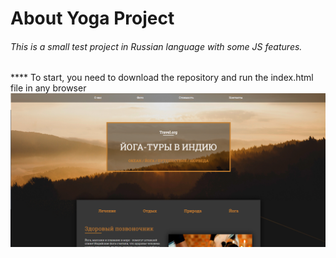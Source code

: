# About Yoga Project
###### This is a small test project in Russian language with some JS features.
**** To start, you need to download the repository and run the index.html file in any browser
![Yoga Main](https://github.com/YevheniiBrodovskyii/yoga/blob/main/img/yoga_prewatch.png)
